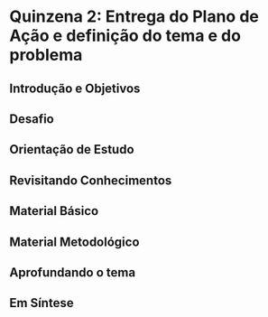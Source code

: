 # Quinzena 2: Entrega do Plano de Ação e definição do tema e do problema

## Introdução e Objetivos
## Desafio
## Orientação de Estudo
## Revisitando Conhecimentos
## Material Básico
## Material Metodológico
## Aprofundando o tema
## Em Síntese